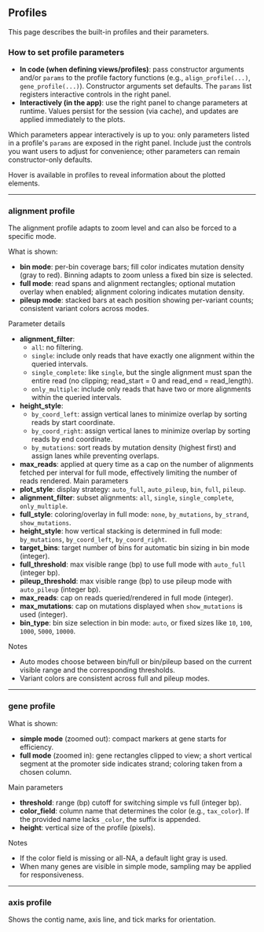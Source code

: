 ## Profiles

This page describes the built-in profiles and their parameters.

### How to set profile parameters

- **In code (when defining views/profiles)**: pass constructor arguments and/or `params` to the profile factory functions (e.g., `align_profile(...)`, `gene_profile(...)`). Constructor arguments set defaults. The `params` list registers interactive controls in the right panel.
- **Interactively (in the app)**: use the right panel to change parameters at runtime. Values persist for the session (via cache), and updates are applied immediately to the plots.

Which parameters appear interactively is up to you: only parameters listed in a profile's `params` are exposed in the right panel. Include just the controls you want users to adjust for convenience; other parameters can remain constructor-only defaults.

Hover is available in profiles to reveal information about the plotted elements.

---

### alignment profile

The alignment profile adapts to zoom level and can also be forced to a specific mode.

What is shown:
- **bin mode**: per-bin coverage bars; fill color indicates mutation density (gray to red). Binning adapts to zoom unless a fixed bin size is selected.
- **full mode**: read spans and alignment rectangles; optional mutation overlay when enabled; alignment coloring indicates mutation density.
- **pileup mode**: stacked bars at each position showing per-variant counts; consistent variant colors across modes.

Parameter details
- **alignment_filter**:
  - `all`: no filtering.
  - `single`: include only reads that have exactly one alignment within the queried intervals.
  - `single_complete`: like `single`, but the single alignment must span the entire read (no clipping; read_start = 0 and read_end = read_length).
  - `only_multiple`: include only reads that have two or more alignments within the queried intervals.
- **height_style**:
  - `by_coord_left`: assign vertical lanes to minimize overlap by sorting reads by start coordinate.
  - `by_coord_right`: assign vertical lanes to minimize overlap by sorting reads by end coordinate.
  - `by_mutations`: sort reads by mutation density (highest first) and assign lanes while preventing overlaps.
- **max_reads**: applied at query time as a cap on the number of alignments fetched per interval for full mode, effectively limiting the number of reads rendered.
Main parameters
- **plot_style**: display strategy: `auto_full`, `auto_pileup`, `bin`, `full`, `pileup`.
- **alignment_filter**: subset alignments: `all`, `single`, `single_complete`, `only_multiple`.
- **full_style**: coloring/overlay in full mode: `none`, `by_mutations`, `by_strand`, `show_mutations`.
- **height_style**: how vertical stacking is determined in full mode: `by_mutations`, `by_coord_left`, `by_coord_right`.
- **target_bins**: target number of bins for automatic bin sizing in bin mode (integer).
- **full_threshold**: max visible range (bp) to use full mode with `auto_full` (integer bp).
- **pileup_threshold**: max visible range (bp) to use pileup mode with `auto_pileup` (integer bp).
- **max_reads**: cap on reads queried/rendered in full mode (integer).
- **max_mutations**: cap on mutations displayed when `show_mutations` is used (integer).
- **bin_type**: bin size selection in bin mode: `auto`, or fixed sizes like `10`, `100`, `1000`, `5000`, `10000`.

Notes
- Auto modes choose between bin/full or bin/pileup based on the current visible range and the corresponding thresholds.
- Variant colors are consistent across full and pileup modes.

---

### gene profile

What is shown:
- **simple mode** (zoomed out): compact markers at gene starts for efficiency.
- **full mode** (zoomed in): gene rectangles clipped to view; a short vertical segment at the promoter side indicates strand; coloring taken from a chosen column.

Main parameters
- **threshold**: range (bp) cutoff for switching simple vs full (integer bp).
- **color_field**: column name that determines the color (e.g., `tax_color`). If the provided name lacks `_color`, the suffix is appended.
- **height**: vertical size of the profile (pixels).

Notes
- If the color field is missing or all-NA, a default light gray is used.
- When many genes are visible in simple mode, sampling may be applied for responsiveness.

---

### axis profile

Shows the contig name, axis line, and tick marks for orientation.


